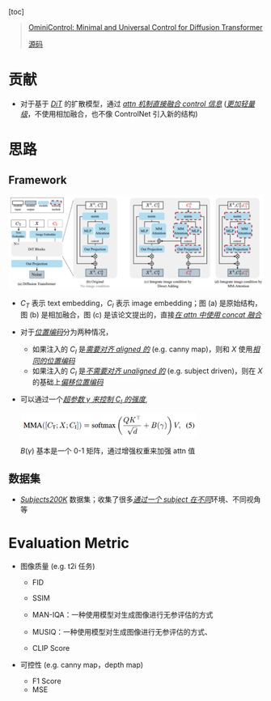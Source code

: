 [toc]

> [OminiControl: Minimal and Universal Control for Diffusion Transformer](https://arxiv.org/pdf/2411.15098v3)
>
> [源码](https://github.com/Yuanshi9815/OminiControl)

# 贡献

- 对于基于 <u>*DiT*</u> 的扩散模型，通过 <u>*attn 机制直接融合 control 信息*</u> (<u>*更加轻量级*</u>，不使用相加融合，也不像 ControlNet 引入新的结构)





# 思路

## Framework

<img src="assets/image-20250302155751248.png" alt="image-20250302155751248" style="zoom:50%;" />

- $C_T$ 表示 text embedding，$C_I$ 表示 image embedding；图 (a) 是原始结构，图 (b) 是相加融合，图 (c) 是该论文提出的，直接<u>*在 attn 中使用 concat 融合*</u>

- 对于<u>*位置编码*</u>分为两种情况，

  - 如果注入的 $C_I$ 是<u>*需要对齐 aligned 的*</u> (e.g. canny map)，则和 $X$ 使用<u>*相同的位置编码*</u>
  - 如果注入的 $C_I$ 是<u>*不需要对齐 unaligned 的*</u> (e.g. subject driven)，则在 $X$ 的基础上<u>*偏移位置编码*</u>

- 可以通过一个<u>*超参数 $\gamma$ 来控制 $C_I$ 的强度*</u>,

  <img src="assets/image-20250302165651672.png" alt="image-20250302165651672" style="zoom: 60%;" />

  $B(\gamma)$ 基本是一个 0-1 矩阵，通过增强权重来加强 attn 值



## 数据集

- <u>*Subjects200K*</u> 数据集；收集了很多<u>*通过一个 subject 在不同*</u>环境、不同视角等





# Evaluation Metric

- 图像质量 (e.g. t2i 任务)

  - FID 

  - SSIM

  - MAN-IQA：一种使用模型对生成图像进行无参评估的方式

  - MUSIQ：一种使用模型对生成图像进行无参评估的方式、

  - CLIP Score

- 可控性 (e.g. canny map，depth map)
  - F1 Score 
  - MSE
